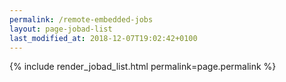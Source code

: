 ```yaml
---
permalink: /remote-embedded-jobs
layout: page-jobad-list
last_modified_at: 2018-12-07T19:02:42+0100
---
```

{% include render_jobad_list.html permalink=page.permalink %}
